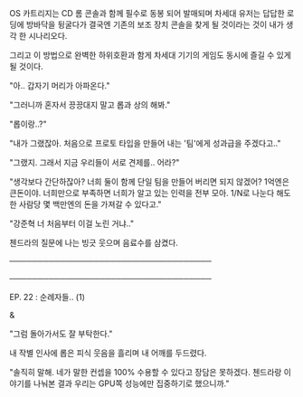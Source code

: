 OS 카트리지는 CD 롬 콘솔과 함께 필수로 동봉 되어 발매되며 차세대 유저는 답답한 로딩에 방바닥을 뒹굴다가 결국엔 기존의 보조 장치 콘솔을 찾게 될 것이라는 것이 내가 생각 한 시나리오다.

그리고 이 방법으로 완벽한 하위호환과 함게 차세대 기기의 게임도 동시에 즐길 수 있게 될 것이다. 

"아.. 갑자기 머리가 아파온다."

"그러니까 혼자서 끙끙대지 말고 롭과 상의 해봐."

"롭이랑..?"

"내가 그랬잖아. 처음으로 프로토 타입을 만들어 내는 '팀'에게 성과급을 주겠다고.."

"그랬지. 그래서 지금 우리들이 서로 견제를.. 어라?"

"생각보다 간단하잖아? 너희 둘이 함께 단일 팀을 만들어 버리면 되지 않겠어? 1억엔은 큰돈이야. 너희만으로 부족하면 너희가 알고 있는 인력을 전부 모아. 1/N로 나눈다 해도 한 사람당 몇 백만엔의 돈을 가져갈 수 있다고."

"강준혁 너 처음부터 이걸 노린 거냐.."

첸드라의 질문에 나는 빙긋 웃으며 음료수를 삼켰다.

────────────────────────────────────

────────────────────────────────────

EP. 22 : 순례자들.. (1)

&

"그럼 돌아가서도 잘 부탁한다."

내 작별 인사에 롭은 피식 웃음을 흘리며 내 어깨를 두드렸다.

"솔직히 말해. 네가 말한 컨셉을 100% 수용할 수 있다고 장담은 못하겠다. 첸드라랑 이야기를 나눠본 결과 우리는 GPU쪽 성능에만 집중하기로 했으니까."